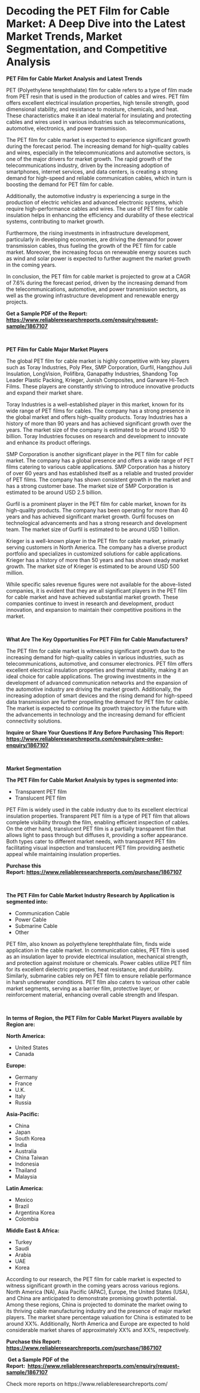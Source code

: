 <p><h1>Decoding the PET Film for Cable Market: A Deep Dive into the Latest Market Trends, Market Segmentation, and Competitive Analysis</h1></p><p><strong>PET Film for Cable Market Analysis and Latest Trends</strong></p>
<p><p>PET (Polyethylene terephthalate) film for cable refers to a type of film made from PET resin that is used in the production of cables and wires. PET film offers excellent electrical insulation properties, high tensile strength, good dimensional stability, and resistance to moisture, chemicals, and heat. These characteristics make it an ideal material for insulating and protecting cables and wires used in various industries such as telecommunications, automotive, electronics, and power transmission.</p><p>The PET film for cable market is expected to experience significant growth during the forecast period. The increasing demand for high-quality cables and wires, especially in the telecommunications and automotive sectors, is one of the major drivers for market growth. The rapid growth of the telecommunications industry, driven by the increasing adoption of smartphones, internet services, and data centers, is creating a strong demand for high-speed and reliable communication cables, which in turn is boosting the demand for PET film for cable.</p><p>Additionally, the automotive industry is experiencing a surge in the production of electric vehicles and advanced electronic systems, which require high-performance cables and wires. The use of PET film for cable insulation helps in enhancing the efficiency and durability of these electrical systems, contributing to market growth.</p><p>Furthermore, the rising investments in infrastructure development, particularly in developing economies, are driving the demand for power transmission cables, thus fueling the growth of the PET film for cable market. Moreover, the increasing focus on renewable energy sources such as wind and solar power is expected to further augment the market growth in the coming years.</p><p>In conclusion, the PET film for cable market is projected to grow at a CAGR of 7.6% during the forecast period, driven by the increasing demand from the telecommunications, automotive, and power transmission sectors, as well as the growing infrastructure development and renewable energy projects.</p></p>
<p><strong>Get a Sample PDF of the Report:&nbsp; <a href="https://www.reliableresearchreports.com/enquiry/request-sample/1867107">https://www.reliableresearchreports.com/enquiry/request-sample/1867107</a></strong></p>
<p>&nbsp;</p>
<p><strong>PET Film for Cable Major Market Players</strong></p>
<p><p>The global PET film for cable market is highly competitive with key players such as Toray Industries, Poly Plex, SMP Corporation, Gurfil, Hangzhou Juli Insulation, LongVision, Polifibra, Ganapathy Industries, Shandong Top Leader Plastic Packing, Krieger, Junish Composites, and Garware Hi-Tech Films. These players are constantly striving to introduce innovative products and expand their market share.</p><p>Toray Industries is a well-established player in this market, known for its wide range of PET films for cables. The company has a strong presence in the global market and offers high-quality products. Toray Industries has a history of more than 90 years and has achieved significant growth over the years. The market size of the company is estimated to be around USD 10 billion. Toray Industries focuses on research and development to innovate and enhance its product offerings.</p><p>SMP Corporation is another significant player in the PET film for cable market. The company has a global presence and offers a wide range of PET films catering to various cable applications. SMP Corporation has a history of over 60 years and has established itself as a reliable and trusted provider of PET films. The company has shown consistent growth in the market and has a strong customer base. The market size of SMP Corporation is estimated to be around USD 2.5 billion.</p><p>Gurfil is a prominent player in the PET film for cable market, known for its high-quality products. The company has been operating for more than 40 years and has achieved significant market growth. Gurfil focuses on technological advancements and has a strong research and development team. The market size of Gurfil is estimated to be around USD 1 billion.</p><p>Krieger is a well-known player in the PET film for cable market, primarily serving customers in North America. The company has a diverse product portfolio and specializes in customized solutions for cable applications. Krieger has a history of more than 50 years and has shown steady market growth. The market size of Krieger is estimated to be around USD 500 million.</p><p>While specific sales revenue figures were not available for the above-listed companies, it is evident that they are all significant players in the PET film for cable market and have achieved substantial market growth. These companies continue to invest in research and development, product innovation, and expansion to maintain their competitive positions in the market.</p></p>
<p>&nbsp;</p>
<p><strong>What Are The Key Opportunities For PET Film for Cable Manufacturers?</strong></p>
<p><p>The PET film for cable market is witnessing significant growth due to the increasing demand for high-quality cables in various industries, such as telecommunications, automotive, and consumer electronics. PET film offers excellent electrical insulation properties and thermal stability, making it an ideal choice for cable applications. The growing investments in the development of advanced communication networks and the expansion of the automotive industry are driving the market growth. Additionally, the increasing adoption of smart devices and the rising demand for high-speed data transmission are further propelling the demand for PET film for cable. The market is expected to continue its growth trajectory in the future with the advancements in technology and the increasing demand for efficient connectivity solutions.</p></p>
<p><strong>Inquire or Share Your Questions If Any Before Purchasing This Report: <a href="https://www.reliableresearchreports.com/enquiry/pre-order-enquiry/1867107">https://www.reliableresearchreports.com/enquiry/pre-order-enquiry/1867107</a></strong></p>
<p>&nbsp;</p>
<p><strong>Market Segmentation</strong></p>
<p><strong>The PET Film for Cable Market Analysis by types is segmented into:</strong></p>
<p><ul><li>Transparent PET film</li><li>Translucent PET film</li></ul></p>
<p><p>PET Film is widely used in the cable industry due to its excellent electrical insulation properties. Transparent PET film is a type of PET film that allows complete visibility through the film, enabling efficient inspection of cables. On the other hand, translucent PET film is a partially transparent film that allows light to pass through but diffuses it, providing a softer appearance. Both types cater to different market needs, with transparent PET film facilitating visual inspection and translucent PET film providing aesthetic appeal while maintaining insulation properties.</p></p>
<p><strong>Purchase this Report:&nbsp;<a href="https://www.reliableresearchreports.com/purchase/1867107">https://www.reliableresearchreports.com/purchase/1867107</a></strong></p>
<p>&nbsp;</p>
<p><strong>The PET Film for Cable Market Industry Research by Application is segmented into:</strong></p>
<p><ul><li>Communication Cable</li><li>Power Cable</li><li>Submarine Cable</li><li>Other</li></ul></p>
<p><p>PET film, also known as polyethylene terephthalate film, finds wide application in the cable market. In communication cables, PET film is used as an insulation layer to provide electrical insulation, mechanical strength, and protection against moisture or chemicals. Power cables utilize PET film for its excellent dielectric properties, heat resistance, and durability. Similarly, submarine cables rely on PET film to ensure reliable performance in harsh underwater conditions. PET film also caters to various other cable market segments, serving as a barrier film, protective layer, or reinforcement material, enhancing overall cable strength and lifespan.</p></p>
<p>&nbsp;</p>
<p><strong>In terms of Region, the PET Film for Cable Market Players available by Region are:</strong></p>
<p>
    <p> <strong> North America: </strong>
        <ul>
            <li>United States</li>
            <li>Canada</li>
        </ul>
        </p> 
    <p> <strong> Europe: </strong>
        <ul>
            <li>Germany</li>
            <li>France</li>
            <li>U.K.</li>
            <li>Italy</li>
            <li>Russia</li>
        </ul>
        </p> 
    <p> <strong> Asia-Pacific: </strong>
        <ul>
            <li>China</li>
            <li>Japan</li>
            <li>South Korea</li>
            <li>India</li>
            <li>Australia</li>
            <li>China Taiwan</li>
            <li>Indonesia</li>
            <li>Thailand</li>
            <li>Malaysia</li>
        </ul>
        </p> 
    <p> <strong> Latin America: </strong>
        <ul>
            <li>Mexico</li>
            <li>Brazil</li>
            <li>Argentina Korea</li>
            <li>Colombia</li>
        </ul>
        </p> 
    <p> <strong> Middle East & Africa: </strong>
        <ul>
            <li>Turkey</li>
            <li>Saudi</li>
            <li>Arabia</li>
            <li>UAE</li>
            <li>Korea</li>
        </ul>
    </p>
    </p>
<p><p>According to our research, the PET film for cable market is expected to witness significant growth in the coming years across various regions. North America (NA), Asia Pacific (APAC), Europe, the United States (USA), and China are anticipated to demonstrate promising growth potential. Among these regions, China is projected to dominate the market owing to its thriving cable manufacturing industry and the presence of major market players. The market share percentage valuation for China is estimated to be around XX%. Additionally, North America and Europe are expected to hold considerable market shares of approximately XX% and XX%, respectively.</p></p>
<p><strong>Purchase this Report: <a href="https://www.reliableresearchreports.com/purchase/1867107">https://www.reliableresearchreports.com/purchase/1867107</a></strong></p>
<p>&nbsp;<strong>Get a Sample PDF of the Report:&nbsp;&nbsp;<a href="https://www.reliableresearchreports.com/enquiry/request-sample/1867107">https://www.reliableresearchreports.com/enquiry/request-sample/1867107</a></strong></p>
<p><strong></strong></p>
<p>Check more reports on https://www.reliableresearchreports.com/</p>